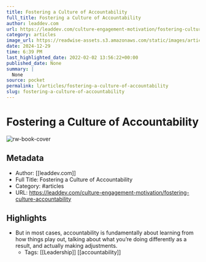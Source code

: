 ```yaml
---
title: Fostering a Culture of Accountability
full_title: Fostering a Culture of Accountability
author: leaddev.com
url: https://leaddev.com/culture-engagement-motivation/fostering-culture-accountability
category: articles
image_url: https://readwise-assets.s3.amazonaws.com/static/images/article2.74d541386bbf.png
date: 2024-12-29
time: 6:39 PM
last_highlighted_date: 2022-02-02 13:56:22+00:00
published_date: None
summary: |
  None
source: pocket
permalink: l/articles/fostering-a-culture-of-accountability
slug: fostering-a-culture-of-accountability
---
```

# Fostering a Culture of Accountability

![rw-book-cover](https://readwise-assets.s3.amazonaws.com/static/images/article2.74d541386bbf.png)

## Metadata
- Author: [[leaddev.com]]
- Full Title: Fostering a Culture of Accountability
- Category: #articles
- URL: https://leaddev.com/culture-engagement-motivation/fostering-culture-accountability

## Highlights
- But in most cases, accountability is fundamentally about learning from how things play out, talking about what you’re doing differently as a result, and actually making adjustments.
    - Tags: [[Leadership]] [[accountability]] 



